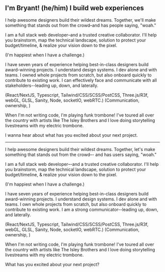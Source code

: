 I'm Bryant! (he/him)
I build web experiences
--

I help awesome designers build their wildest dreams.
Together, we'll make something that stands out from the crowd–and has people saying, "woah."

I am a full stack web developer–and a trusted creative collaborator. I'll help you brainstorm, map the technical landscape, solution to protect your budget/timeline, & realize your vision down to the pixel.

(I'm happiest when I have a challenge.)

I have seven years of experience helping best-in-class designers build award-winning projects. I understand design systems. I dev alone and with teams. I owned whole projects from scratch, but also onboard quickly to contribute to existing work. I can effectively face and communicate with all stakeholders--leading up, down, and laterally.

(React/NextJS, Typescript, Tailwind/CSS/SCSS/PostCSS, Three.js/R3f, webGL, GLSL, Sanity, Node, socketIO, webRTC.)
(Communication, ownership, )

When I'm not writing code, I'm playing funk trombone! I've toured all over the country with artists like The Isley Brothers and I love doing storytelling livestreams with my electric trombone.

I wanna hear about what has you excited about your next project.

---

I help awesome designers build their wildest dreams.
Together, let's make something that stands out from the crowd–-
and has users saying, "woah."

I am a full stack web developer–-and a trusted creative collaborator. I'll help you brainstorm, map the technical landscape, solution to protect your budget/timeline, & realize your vision down to the pixel.

(I'm happiest when I have a challenge.)

I have seven years of experience helping best-in-class designers build award-winning projects. I understand design systems. I dev alone and with teams. I own whole projects from scratch, but also onboard quickly to contribute to existing work. I am a strong communicator--leading up, down, and laterally.

(React/NextJS, Typescript, Tailwind/CSS/SCSS/PostCSS, Three.js/R3f, webGL, GLSL, Sanity, Node, socketIO, webRTC.)
(Communication, ownership, )

When I'm not writing code, I'm playing funk trombone! I've toured all over the country with artists like The Isley Brothers and I love doing storytelling livestreams with my electric trombone.

What has you excited about your next project?
